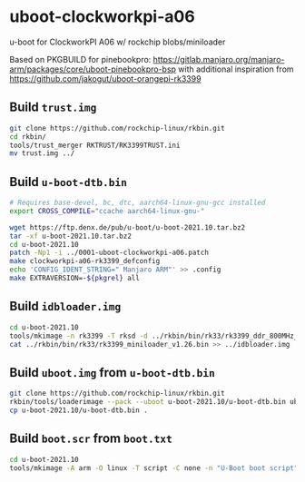 # uboot-clockworkpi-a06

u-boot for ClockworkPI A06 w/ rockchip blobs/miniloader

Based on PKGBUILD for pinebookpro: https://gitlab.manjaro.org/manjaro-arm/packages/core/uboot-pinebookpro-bsp
with additional inspiration from https://github.com/jakogut/uboot-orangepi-rk3399

## Build `trust.img`

```bash
git clone https://github.com/rockchip-linux/rkbin.git
cd rkbin/
tools/trust_merger RKTRUST/RK3399TRUST.ini
mv trust.img ../
```

## Build `u-boot-dtb.bin`

```bash
# Requires base-devel, bc, dtc, aarch64-linux-gnu-gcc installed
export CROSS_COMPILE="ccache aarch64-linux-gnu-"

wget https://ftp.denx.de/pub/u-boot/u-boot-2021.10.tar.bz2
tar -xf u-boot-2021.10.tar.bz2
cd u-boot-2021.10
patch -Np1 -i ../0001-uboot-clockworkpi-a06.patch
make clockworkpi-a06-rk3399_defconfig
echo 'CONFIG_IDENT_STRING=" Manjaro ARM"' >> .config
make EXTRAVERSION=-${pkgrel} all
```

## Build `idbloader.img`

```bash
cd u-boot-2021.10
tools/mkimage -n rk3399 -T rksd -d ../rkbin/bin/rk33/rk3399_ddr_800MHz_v1.25.bin ../idbloader.img
cat ../rkbin/bin/rk33/rk3399_miniloader_v1.26.bin >> ../idbloader.img
```

## Build `uboot.img` from `u-boot-dtb.bin`

```bash
git clone https://github.com/rockchip-linux/rkbin.git
rkbin/tools/loaderimage --pack --uboot u-boot-2021.10/u-boot-dtb.bin uboot.img 0x200000
cp u-boot-2021.10/u-boot-dtb.bin .
```

## Build `boot.scr` from `boot.txt`

```bash
cd u-boot-2021.10
tools/mkimage -A arm -O linux -T script -C none -n "U-Boot boot script" -d ../boot.txt ../boot.scr
```
